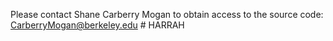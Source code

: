 Please contact Shane Carberry Mogan to obtain access to the source code: CarberryMogan@berkeley.edu # HARRAH
